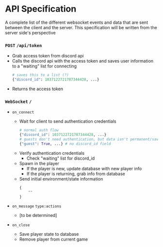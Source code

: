 # API Specification
A complete list of the different websocket events and data that are sent between the client and the server. This specification will be written from the server side's perspective

### `POST` `/api/token`
- Grab access token from discord api
- Calls the discord api with the access token and saves user information to a "waiting" list for connecting
    ```py
    # saves this to a list (?)
    {"discord_id": 1037122721787344428, ...}
    ```
- Returns the access token

### `WebSocket` `/`
- `on_connect`
    - Wait for client to send authentication credentials
        ```py
        # normal auth flow
        {"discord_id": 1037122721787344428, ...}
        # guests don't need authentication, but data isn't permanent/saved in database
        {"guest": True, ...} # no discord_id field
        ```
    - Verify authentication credentials
        - Check "waiting" list for discord_id
    - Spawn in the player
        - If the player is new, update database with new player info
        - If the player is returning, grab info from database
    - Send initial environment/state information
        ```py
        {
            ""
        }
        ```

- `on_message` `type:actions`
    - [to be determined]

- `on_close`
    - Save player state to database
    - Remove player from current game
